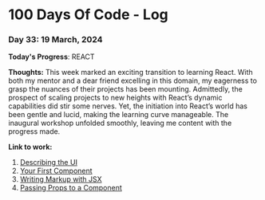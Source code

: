 # 100 Days Of Code - Log

### Day 33: 19 March, 2024 

**Today's Progress**: REACT

**Thoughts:** This week marked an exciting transition to learning React. With both my mentor and a dear friend excelling in this domain, my eagerness to grasp the nuances of their projects has been mounting. Admittedly, the prospect of scaling projects to new heights with React’s dynamic capabilities did stir some nerves. Yet, the initiation into React’s world has been gentle and lucid, making the learning curve manageable. The inaugural workshop unfolded smoothly, leaving me content with the progress made.

**Link to work:** 
1. [Describing the UI](https://react.dev/learn/describing-the-ui)
2. [Your First Component](https://react.dev/learn/your-first-component)
3. [Writing Markup with JSX](https://react.dev/learn/writing-markup-with-jsx)
4. [Passing Props to a Component](https://react.dev/learn/passing-props-to-a-component)